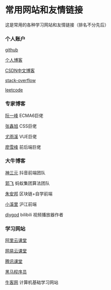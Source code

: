 # 常用网站和友情链接

这是常用的各种学习网站和友情链接（排名不分先后）

### 个人账户

[github](https://github.com/Michael18811380328/)

[个人博客](https://michael18811380328.github.io/)

[CSDN中文博客](https://blog.csdn.net/weixin_41697143)

[stack-overflow](https://stackoverflow.com/users/14245047/michael-an)

[leetcode](https://leetcode-cn.com/problemset/all/)

### 专家博客

[阮一峰](http://www.ruanyifeng.com/blog/) ECMA6巨佬

[张鑫旭](https://www.zhangxinxu.com/) CSS巨佬

[尤雨溪](https://www.zhihu.com/people/evanyou) VUE巨佬

[廖雪峰](https://www.liaoxuefeng.com/) 前后端巨佬

### 大牛博客

[神三元](https://juejin.cn/user/430664257382462/posts) 抖音前端团队

[郭飞](https://www.guofei.site/) 蚂蚁集团算法团队

[朱安邦](https://www.axihe.com/anbang/blog/resume.html) 区块链+自学前端

[小溪里](https://www.xiaoxili.com/) 沪江前端

[diygod](https://diygod.me/message/) bilibili 视频播放器作者

### 学习网站

[阿里云课堂](https://edu.aliyun.com/developer)

[网易云课堂](https://study.163.com/)

[腾讯课堂](https://ke.qq.com/)

[黑马程序员](https://space.bilibili.com/37974444/)

[牛客网](https://www.nowcoder.com/) 计算机基础学习网站
